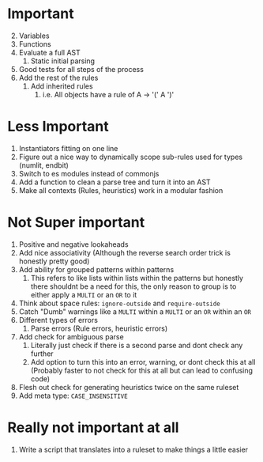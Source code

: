 # Important

2. Variables
3. Functions
4. Evaluate a full AST
    1. Static initial parsing
5. Good tests for all steps of the process
6. Add the rest of the rules
    1. Add inherited rules
        1. i.e. All objects have a rule of A -> '(' A ')'

# Less Important

1. Instantiators fitting on one line
2. Figure out a nice way to dynamically scope sub-rules used for types (numlit, endbit)
3. Switch to es modules instead of commonjs
4. Add a function to clean a parse tree and turn it into an AST
5. Make all contexts (Rules, heuristics) work in a modular fashion

# Not Super important

1. Positive and negative lookaheads
2. Add nice associativity (Although the reverse search order trick is honestly pretty good)
3. Add ability for grouped patterns within patterns
    1. This refers to like lists within lists within the patterns but honestly there shouldnt be a need for this, the only reason to group is to either apply a `MULTI` or an `OR` to it
4. Think about space rules: `ignore-outside` and `require-outside`
5. Catch "Dumb" warnings like a `MULTI` within a `MULTI` or an `OR` within an `OR`
6. Different types of errors
    1. Parse errors (Rule errors, heuristic errors)
7. Add check for ambiguous parse
    1. Literally just check if there is a second parse and dont check any further
    2. Add option to turn this into an error, warning, or dont check this at all (Probably faster to not check for this at all but can lead to confusing code)
8. Flesh out check for generating heuristics twice on the same ruleset
9. Add meta type: `CASE_INSENSITIVE`

# Really not important at all

1. Write a script that translates into a ruleset to make things a little easier
